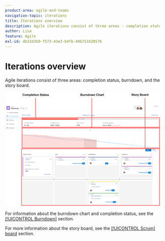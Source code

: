 ```yaml
---
product-area: agile-and-teams
navigation-topic: iterations
title: Iterations overview
description: Agile iterations consist of three areas - completion status, burndown, and the story board.
author: Lisa
feature: Agile
exl-id: db32d3b9-f573-43e3-b4fb-49b75162057b
---
```

# Iterations overview

Agile iterations consist of three areas: completion status, burndown, and the story board.

![](assets/agile-iteration-with-callouts.png)

For information about the burndown chart and completion status, see the [[!UICONTROL Burndown]](../../../agile/use-scrum-in-an-agile-team/burndown/burndown.md) section.

For more information about the story board, see the [[!UICONTROL Scrum] board](../../../agile/use-scrum-in-an-agile-team/scrum-board/scrum-board.md) section.
